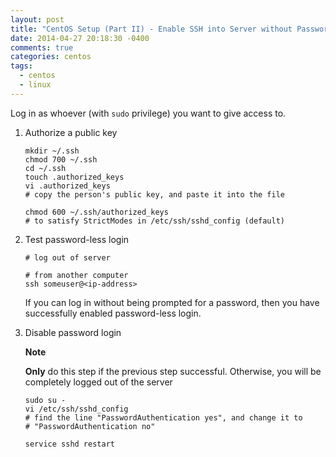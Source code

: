 ```yaml
---
layout: post
title: "CentOS Setup (Part II) - Enable SSH into Server without Password"
date: 2014-04-27 20:18:30 -0400
comments: true
categories: centos
tags:
  - centos
  - linux
---
```


Log in as whoever (with `sudo` privilege) you want to give access to.

1. Authorize a public key

    ```
    mkdir ~/.ssh
    chmod 700 ~/.ssh
    cd ~/.ssh
    touch .authorized_keys
    vi .authorized_keys
    # copy the person's public key, and paste it into the file

    chmod 600 ~/.ssh/authorized_keys
    # to satisfy StrictModes in /etc/ssh/sshd_config (default)
    ```
<!-- more -->

2. Test password-less login

    ```
    # log out of server

    # from another computer
    ssh someuser@<ip-address>
    ```

    If you can log in without being prompted for a password, then you have
    successfully enabled password-less login.

3. Disable password login

    **Note**

    **Only** do this step if the previous step successful. Otherwise, you will
    be completely logged out of the server

    ```
    sudo su -
    vi /etc/ssh/sshd_config
    # find the line "PasswordAuthentication yes", and change it to
    # "PasswordAuthentication no"

    service sshd restart
    ```
